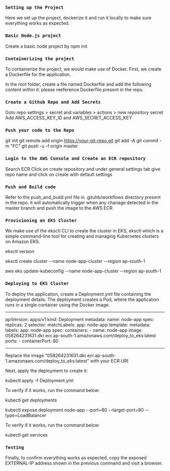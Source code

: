 ### `Setting up the Project`
Here we set up the project, dockerize it and run it locally to make sure everything works as expected.

### `Basic Node.js project`
Create a basic node project by npm init

### `Containerizing the project`
To containerize the project, we would make use of Docker. First, we create a Dockerfile for the application.

In the root folder, create a file named Dockerfile and add the following content within it:
please reeference Dockerfile present in the repo.

### `Create a Github Repo and Add Secrets`
Goto repo settings > secret and variables > actions > new repository secret
Add AWS_ACCESS_KEY_ID and AWS_SECRET_ACCESS_KEY

### `Push your code to the Repo`
git init
git remote add origin https://your-git-repo.git
git add -A
git commit -m "FC"
git push -u -f origin master

### `Login to the AWS Console and Create an ECR repository`
Search ECR
Click on create repository and under general settings tab give repo name and click on create with default settings

### `Push and Build code`
Refer to the push_and_build.yml file in .gituhb/workflows directory present in the repo.
it will automatically trigger when any chanage detected in the master branch and push the image to the AWS ECR.

### `Provisioning an EKS Cluster`
We make use of the eksctl CLI to create the cluster in EKS, eksctl which is a simple command-line tool for creating and managing Kubernetes clusters on Amazon EKS.

eksctl version

eksctl create cluster --name node-app-cluster --region ap-south-1

aws eks update-kubeconfig --name node-app-cluster --region ap-south-1

### `Deploying to EKS Cluster`
To deploy the application, create a Deployment.yml file containing the deployment details. The deployment creates a Pod, where the application runs in a single container using the Docker image.

----------------------------------------------------------------------------------------------------------------------------------------------
apiVersion: apps/v1
kind: Deployment
metadata:
  name: node-app
spec:
  replicas: 2
  selector:
    matchLabels:
      app: node-app
  template:
    metadata:
      labels:
        app: node-app
    spec:
      containers:
      - name: node-app
        image: 058264231631.dkr.ecr.ap-south-1.amazonaws.com/deploy_to_eks:latest
        ports:
          - containerPort: 80

----------------------------------------------------------------------------------------------------------------------------------------------
Replace the image “058264231631.dkr.ecr.ap-south-1.amazonaws.com/deploy_to_eks:latest” with your ECR URI

Next, apply the deployment to create it:

kubectl apply -f Deployment.yml

To verify if it works, run the command below:

kubectl get deployments

kubectl expose deployment node-app --port=80 --target-port=80 --type=LoadBalancer

To verify if it works, run the command below:

kubectl get services

### `Testing`
Finally, to confirm everything works as expected, copy the exposed EXTERNAL-IP address shown in the previous command and visit a browser.
